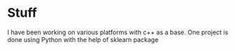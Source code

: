 # Stuff
I have been working on various platforms with c++ as a base. 
One project is done using Python with the help of sklearn package
